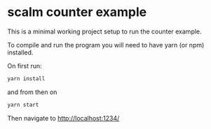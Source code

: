 # scalm counter example

This is a minimal working project setup to run the counter example.

To compile and run the program you will need to have yarn (or npm) installed.

On first run:

```sh
yarn install
```

and from then on

```sh
yarn start
```

Then navigate to [http://localhost:1234/](http://localhost:1234/)
